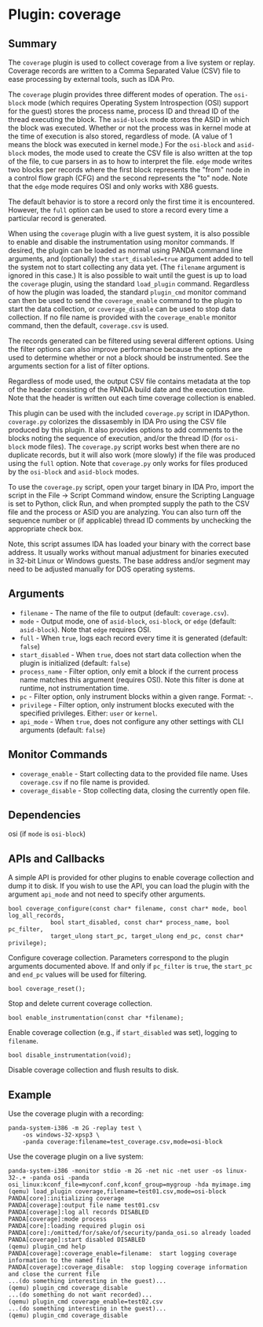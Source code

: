 Plugin: coverage
===========

Summary
-------
The `coverage` plugin is used to collect coverage from a live system or replay.
Coverage records are written to a Comma Separated Value (CSV) file to ease
processing by external tools, such as IDA Pro.

The `coverage` plugin provides three different modes of operation. The
`osi-block` mode (which requires Operating System Introspection (OSI) support
for the guest) stores the process name, process ID and thread ID of the thread
executing the block. The `asid-block` mode stores the ASID in which the block
was executed. Whether or not the process was in kernel mode at the time of
execution is also stored, regardless of mode.  (A value of 1 means the block
was executed in kernel mode.) For the `osi-block` and `asid-block` modes, the
mode used to create the CSV file is also written at the top of the file, to cue
parsers in as to how to interpret the file. `edge` mode writes two blocks per
records where the first block represents the "from" node in a control flow
graph (CFG) and the second represents the "to" node. Note that the `edge` mode
requires OSI and only works with X86 guests.

The default behavior is to store a record only the first time it is
encountered. However, the `full` option can be used to store a record every
time a particular record is generated.

When using the `coverage` plugin with a live guest system, it is also possible
to enable and disable the instrumentation using monitor commands.  If desired,
the plugin can be loaded as normal using PANDA command line arguments, and
(optionally) the `start_disabled=true` argument added to tell the system not
to start collecting any data yet. (The `filename` argument is ignored in this
case.) It is also possible to wait until the guest is up to load the `coverage`
plugin, using the standard `load_plugin` command. Regardless of how the plugin
was loaded, the standard `plugin_cmd` monitor command can then be used to send
the `coverage_enable` command to the plugin to start the data collection, or
`coverage_disable` can be used to stop data collection. If no file name is
provided with the `coverage_enable` monitor command, then the default,
`coverage.csv` is used.

The records generated can be filtered using several different options. Using
the filter options can also improve performance because the options are used
to determine whether or not a block should be instrumented. See the arguments
section for a list of filter options.

Regardless of mode used, the output CSV file contains metadata at the top of the header consisting of the PANDA build date and the execution time.  Note that the header is written out each time coverage collection is enabled.

This plugin can be used with the included `coverage.py` script in IDAPython.
`coverage.py` colorizes the dissasembly in IDA Pro using the CSV file produced
by this plugin. It also provides options to add comments to the blocks noting
the sequence of execution, and/or the thread ID (for `osi-block` mode files).
The `coverage.py` script works best when there are no duplicate records, but it
will also work  (more slowly) if the file was produced using the `full` option.
Note that `coverage.py` only works for files produced by the `osi-block` and
`asid-block` modes.

To use the `coverage.py` script, open your target binary in IDA Pro, import the
script in the File -> Script Command window, ensure the Scripting Language is
set to Python, click Run, and when prompted supply the path to the CSV file and
the process or ASID you are analyzing.  You can also turn off the sequence
number or (if applicable) thread ID comments by unchecking the appropriate
check box.

Note, this script assumes IDA has loaded your binary with the correct base
address.  It usually works without manual adjustment for binaries executed in
32-bit Linux or Windows guests.  The base address and/or segment may need to be
adjusted manually for DOS operating systems.

Arguments
---------
* `filename` - The name of the file to output (default:  `coverage.csv`).
* `mode` - Output mode, one of `asid-block`, `osi-block`, or `edge` (default:
`asid-block`). Note that `edge` requires OSI.
* `full` - When `true`, logs each record every time it is generated (default:
`false`)
* `start_disabled` - When `true`, does not start data collection when the
plugin is initialized (default: `false`)
* `process_name` - Filter option, only emit a block if the current process name
matches this argument (requires OSI). Note this filter is done at runtime, not
instrumentation time.
* `pc` - Filter option, only instrument blocks within a given range. Format: 
<Start PC in Hex or Decimal>-<End PC in Hex or Decimal>.
* `privilege` - Filter option, only instrument blocks executed with the
specified privileges. Either: `user` or `kernel`.
* `api_mode` - When `true`, does not configure any other settings with CLI arguments (default: `false`)

Monitor Commands
------------
* `coverage_enable` - Start collecting data to the provided file name.  Uses
`coverage.csv` if no file name is provided.
* `coverage_disable` - Stop collecting data, closing the currently open file.

Dependencies
------------
osi (if `mode` is `osi-block`)

APIs and Callbacks
------------------
A simple API is provided for other plugins to enable coverage collection and dump it to disk.
If you wish to use the API, you can load the plugin with the argument `api_mode` and not need to specify other arguments.
```
bool coverage_configure(const char* filename, const char* mode, bool log_all_records,
            bool start_disabled, const char* process_name, bool pc_filter,
            target_ulong start_pc, target_ulong end_pc, const char* privilege);
```
Configure coverage collection. Parameters correspond to the plugin arguments documented
above. If and only if `pc_filter` is `true`, the `start_pc` and `end_pc` values will be used for filtering.

```
bool coverage_reset();
```
Stop and delete current coverage collection.

```
bool enable_instrumentation(const char *filename);
```
Enable coverage collection (e.g., if `start_disabled` was set), logging to `filename`.

```
bool disable_instrumentation(void);
```
Disable coverage collection and flush results to disk.

Example
-------
Use the coverage plugin with a recording:
```
panda-system-i386 -m 2G -replay test \
    -os windows-32-xpsp3 \
    -panda coverage:filename=test_coverage.csv,mode=osi-block
```
Use the coverage plugin on a live system:
```
panda-system-i386 -monitor stdio -m 2G -net nic -net user -os linux-32-.+ -panda osi -panda osi_linux:kconf_file=myconf.conf,kconf_group=mygroup -hda myimage.img
(qemu) load_plugin coverage,filename=test01.csv,mode=osi-block
PANDA[core]:initializing coverage
PANDA[coverage]:output file name test01.csv
PANDA[coverage]:log all records DISABLED
PANDA[coverage]:mode process
PANDA[core]:loading required plugin osi
PANDA[core]:/omitted/for/sake/of/security/panda_osi.so already loaded
PANDA[coverage]:start disabled DISABLED
(qemu) plugin_cmd help
PANDA[coverage]:coverage_enable=filename:  start logging coverage information to the named file
PANDA[coverage]:coverage_disable:  stop logging coverage information and close the current file
...(do something interesting in the guest)...
(qemu) plugin_cmd coverage_disable
...(do something do not want recorded)...
(qemu) plugin_cmd coverage_enable=test02.csv
...(do something interesting in the guest)...
(qemu) plugin_cmd coverage_disable
```
